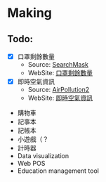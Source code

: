# Making

## Todo:
  * [X] 口罩剩餘數量
    * Source: [SearchMask](https://github.com/hsuan1117/SearchMask/)
    * WebSite: [口罩剩餘數量](https://mask.hsuan.app/)
  * [X] 即時空氣資訊
    * Source: [AirPollution2](https://github.com/hsuan1117/AirPollution2/)
    * WebSite: [即時空氣資訊](https://air.hsuan.app/)
  * 購物車
  * 記事本
  * 記帳本
  * 小遊戲（？
  * 計時器
  * Data visualization
  * Web POS
  * Education management tool
